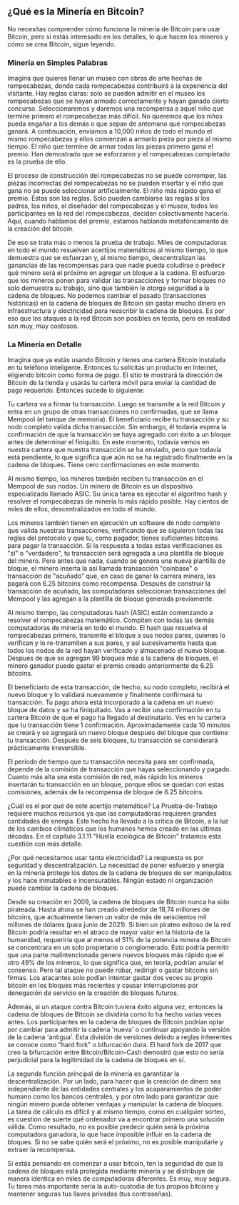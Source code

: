  ## ¿Qué es la Minería en Bitcoin?
No necesitas comprender cómo funciona la minería de Bitcoin para usar Bitcoin, pero si estás interesado en los detalles, lo que hacen los mineros y cómo se crea Bitcoin, sigue leyendo.

### Minería en Simples Palabras
Imagina que quieres llenar un museo con obras de arte hechas de rompecabezas, donde cada rompecabezas contribuirá a la experiencia del visitante. Hay reglas claras: solo se pueden admitir en el museo los rompecabezas que se hayan armado correctamente y hayan ganado cierto concurso. Seleccionaremos y daremos una recompensa a aquel niño que termine primero el rompecabezas más difícil. No queremos que los niños pueda engañar a los demás o que sepan de antemano qué rompecabezas ganará. A continuación, enviamos a 10,000 niños de todo el mundo el mismo rompecabezas y ellos comienzan a armarlo pieza por pieza al mismo tiempo. El niño que termine de armar todas las piezas primero gana el premio. Han demostrado que se esforzaron y el rompecabezas completado es la prueba de ello.

El proceso de construcción del rompecabezas no se puede corromper, las piezas incorrectas del rompecabezas no se pueden insertar y el niño que gana no se puede seleccionar artificialmente. El niño más rápido gana el premio. Éstas son las reglas. Solo pueden cambiarse las reglas si los padres, los niños, el diseñador del rompecabezas y el museo, todos los participantes en la red del rompecabezas, deciden colectivamente hacerlo. Aquí, cuando hablamos del premio, estamos hablando metafóricamente de la creación del bitcoin.

De eso se trata más o menos la prueba de trabajo. Miles de computadoras en todo el mundo resuelven acertijos matemáticos al mismo tiempo, lo que demuestra que se esfuerzan y, al mismo tiempo, descentralizan las ganancias de las recompensas para que nadie pueda coludirse o predecir qué minero será el próximo en agregar un bloque a la cadena. El esfuerzo que los mineros ponen para validar las transacciones y formar bloques no solo demuestra su trabajo, sino que también le otorga seguridad a la cadena de bloques. No podemos cambiar el pasado (transacciones históricas) en la cadena de bloques de Bitcoin sin gastar mucho dinero en infraestructura y electricidad para reescribir la cadena de bloques. Es por eso que los ataques a la red Bitcoin son posibles en teoría, pero en realidad son muy, muy costosos.

### La Minería en Detalle

Imagina que ya estás usando Bitcoin y tienes una cartera Bitcoin instalada en tu teléfono inteligente. Entonces tu solicitas un producto en Internet, eligiendo bitcoin como forma de pago. El sitio te mostrará la dirección de Bitcoin de la tienda y usarás tu cartera móvil para enviar la cantidad de pago requerido. Entonces sucede lo siguiente:

Tu cartera va a firmar tu transacción. Luego se transmite a la red Bitcoin y entra en un grupo de otras transacciones no confirmadas, que se llama Mempool (el tanque de memoria). El beneficiario recibe tu transacción y su nodo completo valida dicha transacción. Sin embargo, él todavía espera la confirmación de que la transacción se haya agregado con éxito a un bloque antes de determinar el finiquito. En este momento, todavía vemos en nuestra cartera que nuestra transacción se ha enviado, pero que todavía está pendiente, lo que significa que aún no se ha registrado finalmente en la cadena de bloques. Tiene cero confirmaciones en este momento.

Al mismo tiempo, los mineros también reciben tu transacción en el Mempool de sus nodos. Un minero de Bitcoin es un dispositivo especializado llamado ASIC. Su única tarea es ejecutar el algoritmo hash y resolver el rompecabezas de minería lo más rápido posible. Hay cientos de miles de ellos, descentralizados en todo el mundo.

Los mineros también tienen en ejecución un software de nodo completo que valida nuestras transacciones, verificando que se siguieron todas las reglas del protocolo y que tu, como pagador, tienes suficientes bitcoins para pagar la transacción. Si la respuesta a todas estas verificaciones es "sí" o "verdadero", tu transacción será agregada a una plantilla de bloque del minero. Pero antes que nada, cuando se genera una nueva plantilla de bloque, el minero inserta la así llamada transacción "coinbase" o transacción de "acuñado" que, en caso de ganar la carrera minera, les pagará con 6.25 bitcoins como recompensa. Después de construir la transacción de acuñado, las computadoras seleccionan transacciones del Mempool y las agregan a la plantilla de bloque generada previamente.

Al mismo tiempo, las computadoras hash (ASIC) están comenzando a resolver el rompecabezas matemático. Compiten con todas las demás computadoras de minería en todo el mundo. El hash que resuelva el rompecabezas primero, transmite el bloque a sus nodos pares, quienes lo verifican y lo re-transmiten a sus pares, y así sucesivamente hasta que todos los nodos de la red hayan verificado y almacenado el nuevo bloque. Después de que se agregan 99 bloques más a la cadena de bloques, el minero ganador puede gastar el premio creado anteriormente de 6.25 bitcoins.

El beneficiario de esta transacción, de hecho, su nodo completo, recibirá el nuevo bloque y lo validará nuevamente y finalmente confirmará tu transacción. Tu pago ahora está incorporado a la cadena en un nuevo bloque de datos y se ha finiquitado. Vas a recibir una confirmación en tu cartera Bitcoin de que el pago ha llegado al destinatario. Ves en tu cartera que tu transacción tiene 1 confirmación. Aproximadamente cada 10 minutos se creará y se agregará un nuevo bloque después del bloque que contiene tu transacción. Después de seis bloques, tu transacción se considerará prácticamente irreversible.

El período de tiempo que tu transacción necesita para ser confirmada, depende de la comisión de transacción que hayas seleccionando y pagado. Cuanto más alta sea esta comisión de red, más rápido los mineros insertarán tu transacción en un bloque, porque ellos se quedan con estas comisiones, además de la recompensa de bloque de 6.25 bitcoins.

¿Cuál es el por qué de este acertijo matemático? La Prueba-de-Trabajo requiere muchos recursos ya que las computadoras requieren grandes cantidades de energía. Este hecho ha llevado a la critica de Bitcoin, a la luz de los cambios climáticos que los humanos hemos creado en las últimas décadas. En el capítulo 3.1.11 "Huella ecológica de Bitcoin" tratamos esta cuestión con más detalle.

¿Por qué necesitamos usar tanta electricidad? La respuesta es por seguridad y descentralización. La necesidad de poner esfuerzo y energía en la minería protege los datos de la cadena de bloques de ser manipulados y los hace inmutables e incensurables. Ningún estado ni organización puede cambiar la cadena de bloques.

Desde su creación en 2009, la cadena de bloques de Bitcoin nunca ha sido pirateada. Hasta ahora se han creado alrededor de 18,74 millones de bitcoins, que actualmente tienen un valor de más de seiscientos mil millones de dólares (para junio de 2021). Si bien un pirateo exitoso de la red Bitcoin podría resultar en el atraco de mayor valor en la historia de la humanidad, requeriría que al menos el 51% de la potencia minera de Bitcoin se concentrara en un solo propietario o conglomerado. Esto podría permitir que una parte malintencionada genere nuevos bloques más rápido que el otro 49% de los mineros, lo que significa que, en teoría, podrían anular el consenso. Pero tal ataque no puede robar, redirigir o gastar bitcoins sin firmas. Los atacantes solo podían intentar gastar dos veces su propio bitcoin en los bloques más recientes y causar interrupciones por denegación de servicio en la creación de bloques futuros.

Además, si un ataque contra Bitcoin tuviera éxito alguna vez, entonces la cadena de bloques de Bitcoin se dividiría como lo ha hecho varias veces antes. Los participantes en la cadena de bloques de Bitcoin podrían optar por cambiar para admitir la cadena 'nueva' o continuar apoyando la versión de la cadena 'antigua'. Esta división de versiones debido a reglas inherentes se conoce como "hard fork" o bifurcación dura. El hard fork de 2017 que creo la bifurcación entre Bitcoin/Bitcoin-Cash demostró que esto no sería perjudicial para la legitimidad de la cadena de bloques en sí.

La segunda función principal de la minería es garantizar la descentralización. Por un lado, para hacer que la creación de dinero sea independiente de las entidades centrales y los acaparamientos de poder humano como los bancos centrales, y por otro lado para garantizar que ningún minero pueda obtener ventajas y manipular la cadena de bloques. La tarea de cálculo es difícil y al mismo tiempo, como en cualquier sorteo, es cuestión de suerte qué ordenador va a encontrar primero una solución válida. Como resultado, no es posible predecir quién será la próxima computadora ganadora, lo que hace imposible influir en la cadena de bloques. Si no se sabe quién será el próximo, no es posible manipularle y extraer la recompensa.

Si estás pensando en comenzar a usar bitcoin, ten la seguridad de que la cadena de bloques está protegida mediante minería y se distribuye de manera idéntica en miles de computadoras diferentes. Es muy, muy segura. Tu tarea más importante sería la auto-custodia de tus propios bitcoins y mantener seguras tus llaves privadas (tus contraseñas).
